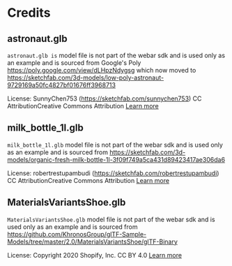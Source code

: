 # Credits

## astronaut.glb

`astronaut.glb is` model file is not part of the webar sdk and is used only as an example and is sourced from Google's Poly https://poly.google.com/view/dLHpzNdygsg
which now moved to https://sketchfab.com/3d-models/low-poly-astronaut-9729169a50fc4827bf01676ff3968713

License:
SunnyChen753 (https://sketchfab.com/sunnychen753)
CC AttributionCreative Commons Attribution [Learn more](https://creativecommons.org/licenses/by/4.0/)

## milk_bottle_1l.glb

`milk_bottle_1l.glb` model file is not part of the webar sdk and is used only as an example and is sourced from
https://sketchfab.com/3d-models/organic-fresh-milk-bottle-1l-3f09f749a5ca431d89423417ae306da6

License:
robertrestupambudi (https://sketchfab.com/robertrestupambudi)
CC AttributionCreative Commons Attribution [Learn more](https://creativecommons.org/licenses/by/4.0/)

## MaterialsVariantsShoe.glb

`MaterialsVariantsShoe.glb` model file is not part of the webar sdk and is used only as an example and is sourced from https://github.com/KhronosGroup/glTF-Sample-Models/tree/master/2.0/MaterialsVariantsShoe/glTF-Binary

License:
Copyright 2020 Shopify, Inc.
CC BY 4.0 [Learn more](https://creativecommons.org/licenses/by/4.0/)
